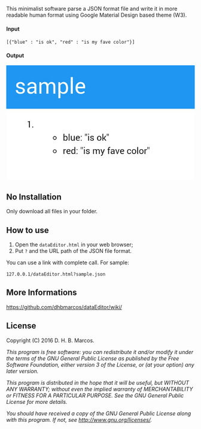 This minimalist software parse a JSON format file and write it in more readable human format using Google Material Design based theme (W3).

#### Input
    [{"blue" : "is ok", "red" : "is my fave color"}]
    
#### Output
![](https://raw.githubusercontent.com/dhbmarcos/dataEditor/gh-pages/sample1.png)

## No Installation

Only download all files in your folder.

## How to use

1. Open the `dataEditor.html` in your web browser;
1. Put `?` and the URL path of the JSON file format.

You can use a link with complete call. For sample:

    127.0.0.1/dataEditor.html?sample.json

## More Informations

https://github.com/dhbmarcos/dataEditor/wiki/

 
## License

Copyright (C) 2016  D. H. B. Marcos.

_This program is free software: you can redistribute it and/or modify_
_it under the terms of the GNU General Public License as published by_
_the Free Software Foundation, either version 3 of the License, or_
_(at your option) any later version._

_This program is distributed in the hope that it will be useful,_
_but WITHOUT ANY WARRANTY; without even the implied warranty of_
_MERCHANTABILITY or FITNESS FOR A PARTICULAR PURPOSE.  See the_
_GNU General Public License for more details._

_You should have received a copy of the GNU General Public License_
_along with this program.  If not, see http://www.gnu.org/licenses/._
